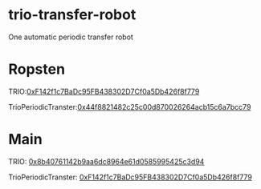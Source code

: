# trio-transfer-robot
One automatic periodic transfer robot

# Ropsten
TRIO:[0xF142f1c7BaDc95FB438302D7Cf0a5Db426f8f779](https://ropsten.etherscan.io/address/0xf142f1c7badc95fb438302d7cf0a5db426f8f779)

TrioPeriodicTranster:[0x44f8821482c25c00d870026264acb15c6a7bcc79](https://ropsten.etherscan.io/address/0x44f8821482c25c00d870026264acb15c6a7bcc79)

# Main
TRIO: [0x8b40761142b9aa6dc8964e61d0585995425c3d94](https://etherscan.io/address/0x8b40761142b9aa6dc8964e61d0585995425c3d94)

TrioPeriodicTranster: [0xF142f1c7BaDc95FB438302D7Cf0a5Db426f8f779](https://etherscan.io/address/0xf142f1c7badc95fb438302d7cf0a5db426f8f779)
